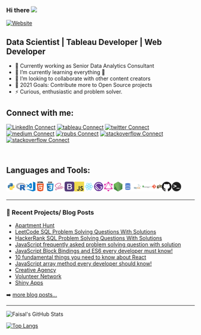 ### Hi there <a href="https://dsfaisal.com/"><img src="https://media.giphy.com/media/hvRJCLFzcasrR4ia7z/giphy.gif" width="25px"></a>

[![Website](https://img.shields.io/website?label=dsfaisal.com&style=for-the-badge&url=https%3A%2F%2Fdsfaisal.com)](https://dsfaisal.com)

## Data Scientist | Tableau Developer | Web Developer

- 🔭 Currently working as Senior Data Analytics Consultant
- 🌱 I’m currently learning everything 🤣
- 👯 I’m looking to collaborate with other content creators
- 🥅 2021 Goals: Contribute more to Open Source projects
- ⚡ Curious, enthusiastic and problem solver.

## Connect with me:

[![LinkedIn Connect](https://img.shields.io/badge/LinkedIn-blue?style=flat&logo=linkedin&labelColor=blue)][linkedin]
[![tableau Connect](https://img.shields.io/badge/tableau-blue?style=flat&logo=tableau&labelColor=f5f5f5&color=f5f5f5)][tableau]
[![twitter Connect](https://img.shields.io/badge/twitter-blue?style=flat&logo=twitter&labelColor=f5f5f5&color=f5f5f5)][twitter]
[![medium Connect](https://img.shields.io/badge/medium-black?style=flat&logo=medium&labelColor=555555&color=555555)][medium]
[![rpubs Connect](https://img.shields.io/badge/rpubs-black?style=flat&logo=r&labelColor=555555&color=555555)][rpubs]
[![stackoverflow Connect](https://img.shields.io/badge/stackoverflow-black?style=flat&logo=stackoverflow&labelColor=f5f5f5&color=f5f5f5)][stackoverflow]
[![stackoverflow Connect](https://img.shields.io/badge/slideshare-black?style=flat&logo=slideshare&labelColor=f5f5f5&color=f5f5f5)][slideshare]

<br />

## Languages and Tools:

<img align="left" alt="Python" width="26px" src="https://raw.githubusercontent.com/github/explore/80688e429a7d4ef2fca1e82350fe8e3517d3494d/topics/python/python.png" />
<img align="left" alt="R" width="26px" src="https://raw.githubusercontent.com/github/explore/80688e429a7d4ef2fca1e82350fe8e3517d3494d/topics/r/r.png" />
<img align="left" alt="Visual Studio Code" width="26px" src="https://raw.githubusercontent.com/github/explore/80688e429a7d4ef2fca1e82350fe8e3517d3494d/topics/visual-studio-code/visual-studio-code.png" />
<img align="left" alt="HTML5" width="26px" src="https://raw.githubusercontent.com/github/explore/80688e429a7d4ef2fca1e82350fe8e3517d3494d/topics/html/html.png" />
<img align="left" alt="CSS3" width="26px" src="https://raw.githubusercontent.com/github/explore/80688e429a7d4ef2fca1e82350fe8e3517d3494d/topics/css/css.png" />
<img align="left" alt="Sass" width="26px" src="https://raw.githubusercontent.com/github/explore/80688e429a7d4ef2fca1e82350fe8e3517d3494d/topics/sass/sass.png" />
<img align="left" alt="Bootstrap" width="26px" src="https://raw.githubusercontent.com/github/explore/80688e429a7d4ef2fca1e82350fe8e3517d3494d/topics/bootstrap/bootstrap.png" />
<img align="left" alt="JavaScript" width="26px" src="https://raw.githubusercontent.com/github/explore/80688e429a7d4ef2fca1e82350fe8e3517d3494d/topics/javascript/javascript.png" />
<img align="left" alt="React" width="26px" src="https://raw.githubusercontent.com/github/explore/80688e429a7d4ef2fca1e82350fe8e3517d3494d/topics/react/react.png" />
<img align="left" alt="Gatsby" width="26px" src="https://raw.githubusercontent.com/github/explore/e94815998e4e0713912fed477a1f346ec04c3da2/topics/gatsby/gatsby.png" />
<img align="left" alt="GraphQL" width="26px" src="https://raw.githubusercontent.com/github/explore/80688e429a7d4ef2fca1e82350fe8e3517d3494d/topics/graphql/graphql.png" />
<img align="left" alt="Node.js" width="26px" src="https://raw.githubusercontent.com/github/explore/80688e429a7d4ef2fca1e82350fe8e3517d3494d/topics/nodejs/nodejs.png" />
<img align="left" alt="SQL" width="26px" src="https://raw.githubusercontent.com/github/explore/80688e429a7d4ef2fca1e82350fe8e3517d3494d/topics/sql/sql.png" />
<img align="left" alt="MySQL" width="26px" src="https://raw.githubusercontent.com/github/explore/80688e429a7d4ef2fca1e82350fe8e3517d3494d/topics/mysql/mysql.png" />
<img align="left" alt="MongoDB" width="26px" src="https://raw.githubusercontent.com/github/explore/80688e429a7d4ef2fca1e82350fe8e3517d3494d/topics/mongodb/mongodb.png" />
<img align="left" alt="Git" width="26px" src="https://raw.githubusercontent.com/github/explore/80688e429a7d4ef2fca1e82350fe8e3517d3494d/topics/git/git.png" />
<img align="left" alt="GitHub" width="26px" src="https://raw.githubusercontent.com/github/explore/78df643247d429f6cc873026c0622819ad797942/topics/github/github.png" />
<img align="left" alt="Terminal" width="26px" src="https://raw.githubusercontent.com/github/explore/80688e429a7d4ef2fca1e82350fe8e3517d3494d/topics/terminal/terminal.png" />

<br />
<br />

---

### 📕 Recent Projects/ Blog Posts

<!-- BLOG-POST-LIST:START -->
- [Apartment Hunt](https://dsfaisal.com/work/apartment-hunt/)
- [LeetCode SQL Problem Solving Questions With Solutions](https://dsfaisal.com/articles/2020-11-06-leetcode-sql-problem-solving/)
- [HackerRank SQL Problem Solving Questions With Solutions](https://dsfaisal.com/articles/2020-11-05-hackerrank-sql-problem-solving/)
- [JavaScript frequently asked problem solving question with solution](https://dsfaisal.com/articles/2020-11-04-js-problem-solving/)
- [JavaScript Block Bindings and ES6 every developer must know!](https://dsfaisal.com/articles/2020-11-02-javascript-block-bindings-es6/)
- [10 fundamental things you need to know about React](https://dsfaisal.com/articles/2020-11-03-react-fundamental-concepts/)
- [JavaScript array method every developer should know!](https://dsfaisal.com/articles/2020-11-01-javascript-array-method/)
- [Creative Agency](https://dsfaisal.com/work/creative-agency/)
- [Volunteer Network](https://dsfaisal.com/work/volunteer-network/)
- [Shiny Apps](https://dsfaisal.com/work/shiny-apps/)
<!-- BLOG-POST-LIST:END -->

➡️ [more blog posts...](https://dsfaisal.com)

---

<img width="550" alt="Faisal's GitHub Stats" src="https://github-readme-stats.vercel.app/api?username=faisalcep&show_icons=true&hide_border=false&include_all_commits=true&count_private=true" />

[![Top Langs](https://github-readme-stats.vercel.app/api/top-langs/?username=faisalcep&langs_count=10&card_width=550)](https://github.com/faisalcep/github-readme-stats)

[website]: https://dsfaisal.com
[linkedin]: https://linkedin.com/in/md-faisal-akbar
[tableau]: https://public.tableau.com/profile/faisalakbar#!/
[twitter]: https://twitter.com/faisalcep
[medium]: https://faisalakbar.medium.com/
[rpubs]: https://rpubs.com/faisalcep
[stackoverflow]: https://stackoverflow.com/users/9394506/faisal-akbar
[slideshare]: https://www2.slideshare.net/MdFaisalAkbar
